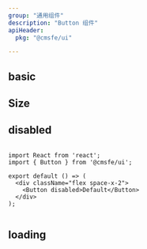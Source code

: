```yaml
---
group: "通用组件"
description: "Button 组件"
apiHeader: 
  pkg: "@cmsfe/ui"

---
```





## basic

<code src="../../src/demo/button/default.tsx" defaultShowCode ></code>


## Size

<code src="../../src/demo/button/size.tsx" ></code>



## disabled

```tsx

import React from 'react';
import { Button } from '@cmsfe/ui';

export default () => (
  <div className="flex space-x-2">
    <Button disabled>Default</Button>
  </div>
);


```

## loading
<code src="../../src/demo/button/loading.tsx" ></code>





